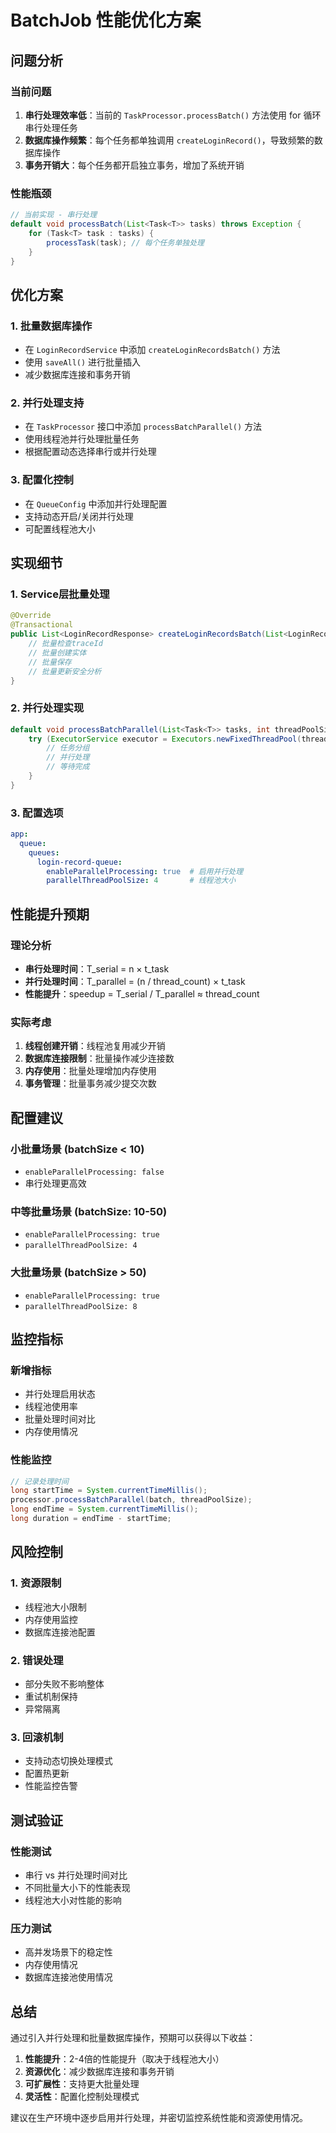 # BatchJob 性能优化方案

## 问题分析

### 当前问题
1. **串行处理效率低**：当前的 `TaskProcessor.processBatch()` 方法使用 for 循环串行处理任务
2. **数据库操作频繁**：每个任务都单独调用 `createLoginRecord()`，导致频繁的数据库操作
3. **事务开销大**：每个任务都开启独立事务，增加了系统开销

### 性能瓶颈
```java
// 当前实现 - 串行处理
default void processBatch(List<Task<T>> tasks) throws Exception {
    for (Task<T> task : tasks) {
        processTask(task); // 每个任务单独处理
    }
}
```

## 优化方案

### 1. 批量数据库操作
- 在 `LoginRecordService` 中添加 `createLoginRecordsBatch()` 方法
- 使用 `saveAll()` 进行批量插入
- 减少数据库连接和事务开销

### 2. 并行处理支持
- 在 `TaskProcessor` 接口中添加 `processBatchParallel()` 方法
- 使用线程池并行处理批量任务
- 根据配置动态选择串行或并行处理

### 3. 配置化控制
- 在 `QueueConfig` 中添加并行处理配置
- 支持动态开启/关闭并行处理
- 可配置线程池大小

## 实现细节

### 1. Service层批量处理
```java
@Override
@Transactional
public List<LoginRecordResponse> createLoginRecordsBatch(List<LoginRecordRequest> requests) {
    // 批量检查traceId
    // 批量创建实体
    // 批量保存
    // 批量更新安全分析
}
```

### 2. 并行处理实现
```java
default void processBatchParallel(List<Task<T>> tasks, int threadPoolSize) throws Exception {
    try (ExecutorService executor = Executors.newFixedThreadPool(threadPoolSize)) {
        // 任务分组
        // 并行处理
        // 等待完成
    }
}
```

### 3. 配置选项
```yaml
app:
  queue:
    queues:
      login-record-queue:
        enableParallelProcessing: true  # 启用并行处理
        parallelThreadPoolSize: 4       # 线程池大小
```

## 性能提升预期

### 理论分析
- **串行处理时间**：T_serial = n × t_task
- **并行处理时间**：T_parallel = (n / thread_count) × t_task
- **性能提升**：speedup = T_serial / T_parallel ≈ thread_count

### 实际考虑
1. **线程创建开销**：线程池复用减少开销
2. **数据库连接限制**：批量操作减少连接数
3. **内存使用**：批量处理增加内存使用
4. **事务管理**：批量事务减少提交次数

## 配置建议

### 小批量场景 (batchSize < 10)
- `enableParallelProcessing: false`
- 串行处理更高效

### 中等批量场景 (batchSize: 10-50)
- `enableParallelProcessing: true`
- `parallelThreadPoolSize: 4`

### 大批量场景 (batchSize > 50)
- `enableParallelProcessing: true`
- `parallelThreadPoolSize: 8`

## 监控指标

### 新增指标
- 并行处理启用状态
- 线程池使用率
- 批量处理时间对比
- 内存使用情况

### 性能监控
```java
// 记录处理时间
long startTime = System.currentTimeMillis();
processor.processBatchParallel(batch, threadPoolSize);
long endTime = System.currentTimeMillis();
long duration = endTime - startTime;
```

## 风险控制

### 1. 资源限制
- 线程池大小限制
- 内存使用监控
- 数据库连接池配置

### 2. 错误处理
- 部分失败不影响整体
- 重试机制保持
- 异常隔离

### 3. 回滚机制
- 支持动态切换处理模式
- 配置热更新
- 性能监控告警

## 测试验证

### 性能测试
- 串行 vs 并行处理时间对比
- 不同批量大小下的性能表现
- 线程池大小对性能的影响

### 压力测试
- 高并发场景下的稳定性
- 内存使用情况
- 数据库连接池使用情况

## 总结

通过引入并行处理和批量数据库操作，预期可以获得以下收益：

1. **性能提升**：2-4倍的性能提升（取决于线程池大小）
2. **资源优化**：减少数据库连接和事务开销
3. **可扩展性**：支持更大批量处理
4. **灵活性**：配置化控制处理模式

建议在生产环境中逐步启用并行处理，并密切监控系统性能和资源使用情况。 